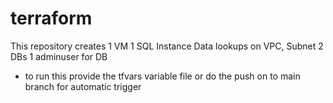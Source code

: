 # terraform
This repository creates
1 VM
1 SQL Instance
Data lookups on VPC, Subnet
2 DBs
1 adminuser for DB

- to run this provide the tfvars variable file or do the push on to main branch for automatic trigger